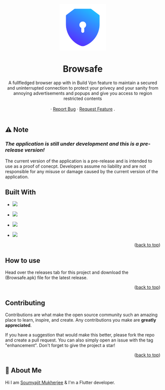 <a name="readme-top"></a>

<br />
<div align="center">
<img src="assets/images/vpn.png" width="150">
  <h1 align="center">Browsafe </h1>

  <p align="center">
      A fullfledged browser app with in Build Vpn feature to maintain a secured and uninterrupted connection to protect your privecy and your sanity from annoying advertisements and popups and give you access to region restricted contents 
    <br />
    <br />
    <a ></a>
    ·
    <a href="https://github.com/Sm69mu/Browsafe/issues">Report Bug</a>
    ·
    <a href="https://github.com/Sm69mu/Browsafe/issues">Request Feature</a>
    .
    <br />
    <br />
  </p>
</div>

## ⚠ Note

### _The application is still under development and this is a pre-release version!_

The current version of the application is a pre-release and is intended to use as a proof of conecpt. Developers assume no liability and are not responsible for any misuse or damage caused by the current version of the application.

## Built With

- <a href="https://flutter.dev" > <img src="https://user-images.githubusercontent.com/70502672/191479981-90008429-439c-42e3-b5e0-f9fff37c09aa.png" height="50"> </a>

- <a href="https://firebase.google.com/" > <img src="https://user-images.githubusercontent.com/70502672/191481355-c9c9c148-2d75-4948-85e1-c8a4708d4036.png" height="50"> </a>

- <a href="https://www.vpngate.net/en/" > <img src="https://community.openvpn.net/openvpn/raw-attachment/wiki/OpenvpnLogosAndIcons/openvpn_logo.png" height="50"> </a>

- <a href="https://ip-api.com/" > <img src="https://ip-api.com/docs/static/logo.png" height="40"> </a>

<p align="right">(<a href="#readme-top">back to top</a>)</p>

## How to use

Head over the releases tab for this project and download the (Browsafe.apk) file for the latest release.

<p align="right">(<a href="#readme-top">back to top</a>)</p>

## Contributing

Contributions are what make the open source community such an amazing place to learn, inspire, and create. Any contributions you make are **greatly appreciated**.

If you have a suggestion that would make this better, please fork the repo and create a pull request. You can also simply open an issue with the tag "enhancement".
Don't forget to give the project a star!

<p align="right">(<a href="#readme-top">back to top</a>)</p>

## 🚀 About Me

Hi I am [Soumyajit Mukherjee](https://github.com/Sm69mu) & I'm a Flutter developer.
